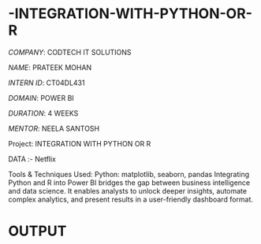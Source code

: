 # -INTEGRATION-WITH-PYTHON-OR-R

*COMPANY*: CODTECH IT SOLUTIONS

*NAME*: PRATEEK MOHAN

*INTERN ID*: CT04DL431

*DOMAIN*: POWER BI

*DURATION*: 4 WEEKS 

*MENTOR*: NEELA SANTOSH

Project: INTEGRATION WITH PYTHON OR R

DATA :- Netflix

Tools & Techniques Used:
Python: matplotlib, seaborn, pandas
Integrating Python and R into Power BI bridges the gap between business intelligence and data science. 
It enables analysts to unlock deeper insights, automate complex analytics, and present results in a user-friendly dashboard format.


# OUTPUT

